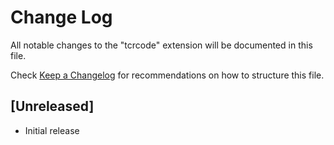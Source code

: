 # Change Log
All notable changes to the "tcrcode" extension will be documented in this file.

Check [Keep a Changelog](http://keepachangelog.com/) for recommendations on how to structure this file.

## [Unreleased]
- Initial release